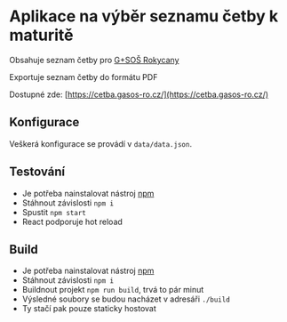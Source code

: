 # Aplikace na výběr seznamu četby k maturitě

Obsahuje seznam četby pro [G+SOŠ Rokycany](https://gasos-ro.cz/)

Exportuje seznam četby do formátu PDF

Dostupné zde: [https://cetba.gasos-ro.cz/](https://cetba.gasos-ro.cz/)


## Konfigurace

Veškerá konfigurace se provádí v `data/data.json`.


## Testování

- Je potřeba nainstalovat nástroj [npm](https://www.npmjs.com/package/npm)
- Stáhnout závislosti `npm i`
- Spustit `npm start`
- React podporuje hot reload


## Build

- Je potřeba nainstalovat nástroj [npm](https://www.npmjs.com/package/npm)
- Stáhnout závislosti `npm i`
- Buildnout projekt `npm run build`, trvá to pár minut
- Výsledné soubory se budou nacházet v adresáři `./build`
- Ty stačí pak pouze staticky hostovat
